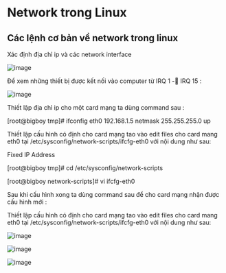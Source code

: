 # Network trong Linux

## Các lệnh cơ bản về network trong linux

Xác định địa chỉ ip và các network interface

![image](https://user-images.githubusercontent.com/62273292/159157603-a57e4720-502f-41b8-bde6-a80536288458.png)


Để xem những thiết bị được kết nối vào computer từ IRQ 1 - IRQ 15 :

![image](https://user-images.githubusercontent.com/62273292/159157666-9ced74c5-a647-4210-890b-644c064bab6c.png)


Thiết lập địa chỉ ip cho một card mạng ta dùng command sau :

[root@bigboy tmp]# ifconfig eth0 192.168.1.5 netmask 255.255.255.0 up

Thiết lập cấu hình có định cho card mạng tao vào edit files cho card mang eth0 tại /etc/sysconfig/network-scripts/ifcfg-eth0 với nội dung như sau:

Fixed IP Address

[root@bigboy tmp]# cd /etc/sysconfig/network-scripts

[root@bigboy network-scripts]# vi ifcfg-eth0

Sau khi cấu hình xong ta dùng command sau để cho card mạng nhận được cấu hình mới :

Thiết lập cấu hình có định cho card mạng tao vào edit files cho card mang eth0 tại /etc/sysconfig/network-scripts/ifcfg-eth0 với nội dung như sau:

![image](https://user-images.githubusercontent.com/62273292/159157748-46cdd9a3-a22e-4e02-b4f1-af066a315639.png)


![image](https://user-images.githubusercontent.com/62273292/159157758-ef921bed-f5f4-4ff5-a40f-77e6aa719748.png)


![image](https://user-images.githubusercontent.com/62273292/159157775-bbaaf1ff-deb4-4eb4-aba4-6b44c1c9ee97.png)

